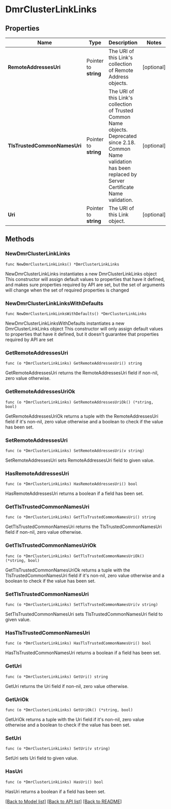# DmrClusterLinkLinks

## Properties

Name | Type | Description | Notes
------------ | ------------- | ------------- | -------------
**RemoteAddressesUri** | Pointer to **string** | The URI of this Link&#39;s collection of Remote Address objects. | [optional] 
**TlsTrustedCommonNamesUri** | Pointer to **string** | The URI of this Link&#39;s collection of Trusted Common Name objects. Deprecated since 2.18. Common Name validation has been replaced by Server Certificate Name validation. | [optional] 
**Uri** | Pointer to **string** | The URI of this Link object. | [optional] 

## Methods

### NewDmrClusterLinkLinks

`func NewDmrClusterLinkLinks() *DmrClusterLinkLinks`

NewDmrClusterLinkLinks instantiates a new DmrClusterLinkLinks object
This constructor will assign default values to properties that have it defined,
and makes sure properties required by API are set, but the set of arguments
will change when the set of required properties is changed

### NewDmrClusterLinkLinksWithDefaults

`func NewDmrClusterLinkLinksWithDefaults() *DmrClusterLinkLinks`

NewDmrClusterLinkLinksWithDefaults instantiates a new DmrClusterLinkLinks object
This constructor will only assign default values to properties that have it defined,
but it doesn't guarantee that properties required by API are set

### GetRemoteAddressesUri

`func (o *DmrClusterLinkLinks) GetRemoteAddressesUri() string`

GetRemoteAddressesUri returns the RemoteAddressesUri field if non-nil, zero value otherwise.

### GetRemoteAddressesUriOk

`func (o *DmrClusterLinkLinks) GetRemoteAddressesUriOk() (*string, bool)`

GetRemoteAddressesUriOk returns a tuple with the RemoteAddressesUri field if it's non-nil, zero value otherwise
and a boolean to check if the value has been set.

### SetRemoteAddressesUri

`func (o *DmrClusterLinkLinks) SetRemoteAddressesUri(v string)`

SetRemoteAddressesUri sets RemoteAddressesUri field to given value.

### HasRemoteAddressesUri

`func (o *DmrClusterLinkLinks) HasRemoteAddressesUri() bool`

HasRemoteAddressesUri returns a boolean if a field has been set.

### GetTlsTrustedCommonNamesUri

`func (o *DmrClusterLinkLinks) GetTlsTrustedCommonNamesUri() string`

GetTlsTrustedCommonNamesUri returns the TlsTrustedCommonNamesUri field if non-nil, zero value otherwise.

### GetTlsTrustedCommonNamesUriOk

`func (o *DmrClusterLinkLinks) GetTlsTrustedCommonNamesUriOk() (*string, bool)`

GetTlsTrustedCommonNamesUriOk returns a tuple with the TlsTrustedCommonNamesUri field if it's non-nil, zero value otherwise
and a boolean to check if the value has been set.

### SetTlsTrustedCommonNamesUri

`func (o *DmrClusterLinkLinks) SetTlsTrustedCommonNamesUri(v string)`

SetTlsTrustedCommonNamesUri sets TlsTrustedCommonNamesUri field to given value.

### HasTlsTrustedCommonNamesUri

`func (o *DmrClusterLinkLinks) HasTlsTrustedCommonNamesUri() bool`

HasTlsTrustedCommonNamesUri returns a boolean if a field has been set.

### GetUri

`func (o *DmrClusterLinkLinks) GetUri() string`

GetUri returns the Uri field if non-nil, zero value otherwise.

### GetUriOk

`func (o *DmrClusterLinkLinks) GetUriOk() (*string, bool)`

GetUriOk returns a tuple with the Uri field if it's non-nil, zero value otherwise
and a boolean to check if the value has been set.

### SetUri

`func (o *DmrClusterLinkLinks) SetUri(v string)`

SetUri sets Uri field to given value.

### HasUri

`func (o *DmrClusterLinkLinks) HasUri() bool`

HasUri returns a boolean if a field has been set.


[[Back to Model list]](../README.md#documentation-for-models) [[Back to API list]](../README.md#documentation-for-api-endpoints) [[Back to README]](../README.md)


